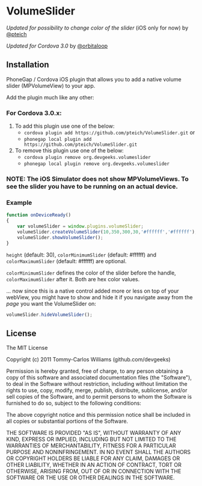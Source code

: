 VolumeSlider
============

*Updated for possibility to change color of the slider* (iOS only for now) by [@pteich](https://github.com/pteich)

*Updated for Cordova 3.0* by [@orbitaloop](https://github.com/orbitaloop)

Installation
------------

PhoneGap / Cordova iOS plugin that allows you to add a native volume slider (MPVolumeView) to your app.

Add the plugin much like any other:

### For Cordova 3.0.x:

1. To add this plugin use one of the below:
	- `cordova plugin add https://github.com/pteich/VolumeSlider.git` or
	- `phonegap local plugin add https://github.com/pteich/VolumeSlider.git`
2. To remove this plugin use one of the below:
	- `cordova plugin remove org.devgeeks.volumeslider`
	- `phonegap local plugin remove org.devgeeks.volumeslider`

### NOTE: The iOS Simulator does not show MPVolumeViews. To see the slider you have to be running on an actual device.

### Example
```javascript
function onDeviceReady()
{
	var volumeSlider = window.plugins.volumeSlider;
	volumeSlider.createVolumeSlider(10,350,300,30,'#ffffff','#ffffff'); // origin x, origin y, width, height, colorMinimumSlider, colorMaximumSlider
	volumeSlider.showVolumeSlider();
}
```
`height` (default: 30), `colorMinimumSlider` (default: #ffffff) and `colorMaximumSlider` (default: #ffffff) are optional.

`colorMinimumSlider` defines the color of the slider before the handle, `colorMaximumSlider` after it. Both are hex color values.

... now since this is a native control added more or less on top of your webView, you might have to show and hide it if you navigate away from the _page_ you want the VolumeSlider on:

```javascript
volumeSlider.hideVolumeSlider();
```


## License

The MIT License

Copyright (c) 2011 Tommy-Carlos Williams (github.com/devgeeks)

Permission is hereby granted, free of charge, to any person obtaining a copy of this software and associated documentation files (the "Software"), to deal in the Software without restriction, including without limitation the rights to use, copy, modify, merge, publish, distribute, sublicense, and/or sell copies of the Software, and to permit persons to whom the Software is furnished to do so, subject to the following conditions:

The above copyright notice and this permission notice shall be included in all copies or substantial portions of the Software.

THE SOFTWARE IS PROVIDED "AS IS", WITHOUT WARRANTY OF ANY KIND, EXPRESS OR IMPLIED, INCLUDING BUT NOT LIMITED TO THE WARRANTIES OF MERCHANTABILITY, FITNESS FOR A PARTICULAR PURPOSE AND NONINFRINGEMENT. IN NO EVENT SHALL THE AUTHORS OR COPYRIGHT HOLDERS BE LIABLE FOR ANY CLAIM, DAMAGES OR OTHER LIABILITY, WHETHER IN AN ACTION OF CONTRACT, TORT OR OTHERWISE, ARISING FROM, OUT OF OR IN CONNECTION WITH THE SOFTWARE OR THE USE OR OTHER DEALINGS IN THE SOFTWARE.
